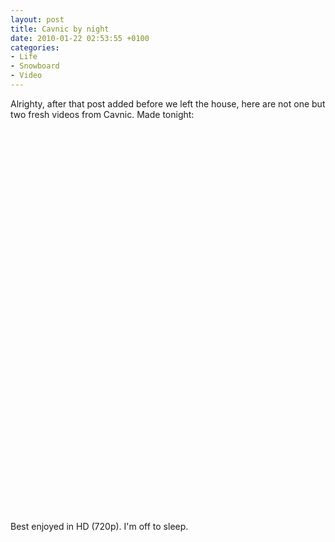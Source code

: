 ```yaml
---
layout: post
title: Cavnic by night
date: 2010-01-22 02:53:55 +0100
categories:
- Life
- Snowboard
- Video
---
```

Alrighty, after that post added before we left the house, here are not one but two fresh videos from Cavnic. Made tonight:

<object width="500" height="300"><param name="movie" value="http://www.youtube.com/v/w0nPNHSCMP0&hl=en_US&fs=1&rel=0&color1=0x2b405b&color2=0x6b8ab6&hd=1"></param><param name="allowFullScreen" value="true"></param><param name="allowscriptaccess" value="always"></param><embed src="http://www.youtube.com/v/w0nPNHSCMP0&hl=en_US&fs=1&rel=0&color1=0x2b405b&color2=0x6b8ab6&hd=1" type="application/x-shockwave-flash" allowscriptaccess="always" allowfullscreen="true" width="500" height="300"></embed></object>

<object width="500" height="300"><param name="movie" value="http://www.youtube.com/v/eQU5VcMl1AE&hl=en_US&fs=1&rel=0&color1=0x2b405b&color2=0x6b8ab6&hd=1"></param><param name="allowFullScreen" value="true"></param><param name="allowscriptaccess" value="always"></param><embed src="http://www.youtube.com/v/eQU5VcMl1AE&hl=en_US&fs=1&rel=0&color1=0x2b405b&color2=0x6b8ab6&hd=1" type="application/x-shockwave-flash" allowscriptaccess="always" allowfullscreen="true" width="500" height="300"></embed></object>

Best enjoyed in HD (720p). I'm off to sleep.
